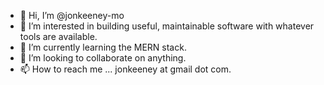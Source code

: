 - 👋 Hi, I’m @jonkeeney-mo
- 👀 I’m interested in building useful, maintainable software with whatever tools are available.
- 🌱 I’m currently learning the MERN stack.
- 💞️ I’m looking to collaborate on anything.
- 📫 How to reach me ... jonkeeney at gmail dot com.

<!---
jonkeeney-mo/jonkeeney-mo is a ✨ special ✨ repository because its `README.md` (this file) appears on your GitHub profile.
You can click the Preview link to take a look at your changes.
--->
